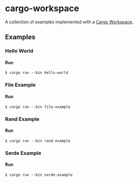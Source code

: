 # cargo-workspace

A collection of examples implemented with a [Cargo Workspace](https://doc.rust-lang.org/book/ch14-03-cargo-workspaces.html).

## Examples

### Hello World

#### Run

```
$ cargo run --bin hello-world
```

### File Example

#### Run

```
$ cargo run --bin file-example
```

### Rand Example

#### Run

```
$ cargo run --bin rand-example
```

### Serde Example

#### Run

```
$ cargo run --bin serde-example
```
